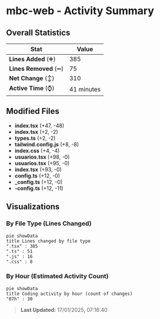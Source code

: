 # mbc-web - Activity Summary 

## Overall Statistics

| Stat                   | Value                                                             |
| ---------------------- | ----------------------------------------------------------------- |
| **Lines Added** (➕)   | 385                                          |
| **Lines Removed** (➖) | 75                                        |
| **Net Change** (↕)    | 310                |
| **Active Time** (⌚)   | 41 minutes |


## Modified Files
- **index.tsx** (+47, -48)
- **index.tsx** (+2, -2)
- **types.ts** (+2, -2)
- **tailwind.config.js** (+8, -8)
- **index.css** (+4, -4)
- **usuarios.tsx** (+98, -0)
- **usuarios.tsx** (+95, -0)
- **index.tsx** (+93, -0)
- **config.ts** (+12, -0)
- **_config.ts** (+12, -0)
- **-config.ts** (+12, -11)

## Visualizations

### By File Type (Lines Changed)

```mermaid
pie showData
title Lines changed by file type
".tsx" : 385
".ts" : 51
".js" : 16
".css" : 8
```

### By Hour (Estimated Activity Count)

```mermaid
pie showData
title Coding activity by hour (count of changes)
"07h" : 30
```


> **Last Updated:** 17/01/2025, 07:16:40